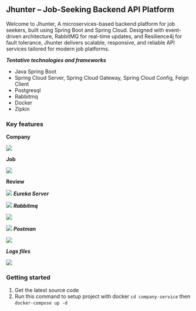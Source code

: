 ## Jhunter – Job-Seeking Backend API Platform 

Welcome to Jhunter, A microservices-based backend platform for job seekers, built using Spring Boot and Spring Cloud. Designed with event-driven architecture, RabbitMQ for real-time updates, and Resilience4j for fault tolerance, Jhunter delivers scalable, responsive, and reliable API services tailored for modern job platforms.

**_Tentative technologies and frameworks_**

- Java Spring Boot
- Spring Cloud Server, Spring Cloud Gateway, Spring Cloud Config, Feign Client
- Postgresql
- Rabbitmq
- Docker
- Zipkin



### Key features

**Company**

![](https://res.cloudinary.com/dctb1eocj/image/upload/v1745397074/jhunter/Capture_zeqlrb.png)

**Job**

![](https://res.cloudinary.com/dctb1eocj/image/upload/v1745397168/jhunter/job_ampaqi.png)

**Review**

![](https://res.cloudinary.com/dctb1eocj/image/upload/v1745397093/jhunter/review_kair4j.png)
**_Eureka Server_**

![](https://res.cloudinary.com/dctb1eocj/image/upload/v1745397102/jhunter/eurekaserver_eqkscj.png)
**_Rabbitmq_**

![](https://res.cloudinary.com/dctb1eocj/image/upload/v1745397144/jhunter/rabbit_wxzjfx.png)

![](https://res.cloudinary.com/dctb1eocj/image/upload/v1745397148/jhunter/rabitmq_af9bts.png)
**_Postman_**

![](https://res.cloudinary.com/dctb1eocj/image/upload/v1745397134/jhunter/postman_zjaxsg.png)

**_Logs files_**

![](https://res.cloudinary.com/dctb1eocj/image/upload/v1745397114/jhunter/logfile_jfmtxs.png)



### Getting started

1. Get the latest source code 
2. Run this command to setup project with docker
`cd company-service`
then
`docker-compose up -d`

